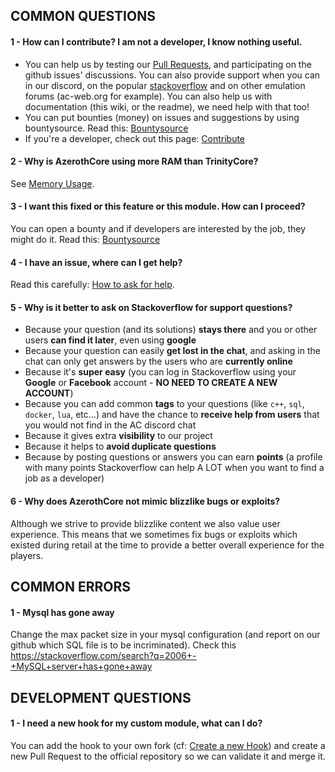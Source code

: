 ## COMMON QUESTIONS

#### 1 - How can I contribute? I am not a developer, I know nothing useful.

- You can help us by testing our [Pull Requests](Contribute#how-to-test-a-pull-request), and participating on the github issues' discussions. You can also provide support when you can in our discord, on the popular [stackoverflow](https://stackoverflow.com/questions/tagged/azerothcore) and on other emulation forums (ac-web.org for example). You can also help us with documentation (this wiki, or the readme), we need help with that too!
- You can put bounties (money) on issues and suggestions by using bountysource. Read this: [Bountysource](Bountysource.md)
- If you're a developer, check out this page: [Contribute](Contribute.md)

#### 2 - Why is AzerothCore using more RAM than TrinityCore?

See [Memory Usage](Memory-Usage.md).

#### 3 - I want this fixed or this feature or this module. How can I proceed?

You can open a bounty and if developers are interested by the job, they might do it. Read this: [Bountysource](Bountysource.md)

#### 4 - I have an issue, where can I get help?

Read this carefully: [How to ask for help](How-to-ask-for-help.md).

#### 5 - Why is it better to ask on Stackoverflow for support questions?

- Because your question (and its solutions) **stays there** and you or other users **can find it later**, even using **google**
- Because your question can easily **get lost in the chat**, and asking in the chat can only get answers by the users who are **currently online**
- Because it's **super easy** (you can log in Stackoverflow using your **Google** or **Facebook** account - **NO NEED TO CREATE A NEW ACCOUNT**)
- Because you can add common **tags** to your questions (like `c++`, `sql`, `docker`, `lua`, etc...) and have the chance to  **receive help from users** that you would not find in the AC discord chat
- Because it gives extra **visibility** to our project
- Because it helps to **avoid duplicate questions**
- Because by posting questions or answers you can earn **points** (a profile with many points Stackoverflow can help A LOT when you want to find a job as a developer)

#### 6 - Why does AzerothCore not mimic blizzlike bugs or exploits?

Although we strive to provide blizzlike content we also value user experience. This means that we sometimes fix bugs or exploits which existed during retail at the time to provide a better overall experience for the players.



## COMMON ERRORS

#### 1 - Mysql has gone away

Change the max packet size in your mysql configuration (and report on our github which SQL file is to be incriminated). Check this <https://stackoverflow.com/search?q=2006+-+MySQL+server+has+gone+away>


## DEVELOPMENT QUESTIONS

#### 1 - I need a new hook for my custom module, what can I do?

You can add the hook to your own fork (cf: [Create a new Hook](http://www.azerothcore.org/wiki/Create-a-new-Hook)) and create a new Pull Request to the official repository so we can validate it and merge it.
